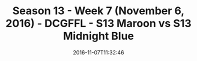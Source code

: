 ---
title: Season 13 - Week 7 (November 6, 2016) - DCGFFL - S13 Maroon vs S13 Midnight
  Blue
teams-score:
- team: _teams/s13-maroon.md
  score:
- team: _teams/s13-midnight-blue.md
  score: 19
mvp: K. Smiffy (Maroon); M. Osorio (Midnight)
game-ball: J. Santanella (Maroon); S. Chakerian (Midnight)
sportsperson: ''
season: 13
week: 7
date: '2016-11-07T11:32:46'
pageid: season-13-week-7-november-6-2016-4819-vs-4820
---